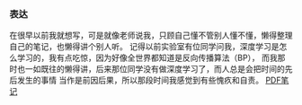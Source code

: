 ### 表达  

在很早以前我就想写，可是就像老师说我，只顾自己懂不管别人懂不懂，懒得整理自己的笔记，也懒得讲个别人听。
记得以前实验室有位同学问我，深度学习是怎么学习的，我有点吃惊，因为好像全世界都知道是反向传播算法（BP），
而我那时也一如既往的懒得讲，后来那位同学没有做深度学习了，而人总是会把时间的先后发生的事情
当作是前因后果，所以那段时间我感觉到有些愧疚和自责。
[PDF笔记](https://raw.githubusercontent.com/zhensyuan/zhensyuan.github.io/master/SDNE.pdf)
